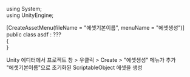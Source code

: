 using System;<br>
using UnityEngine;<br>

[CreateAssetMenu(fileName = "에셋기본이름", menuName = "에셋생성")]<br>
public class asdf : ??? <br>
{<br>
}<br>

Unity 에디터에서 프로젝트 창 > 우클릭 > Create > "에셋생성" 메뉴가 추가<br>
"에셋기본이름"으로 초기화된 ScriptableObject 에셋을 생성<br>
